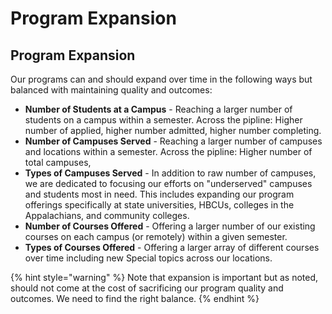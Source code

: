 # Program Expansion

## Program Expansion

Our programs can and should expand over time in the following ways but balanced with maintaining quality and outcomes:

* **Number of Students at a Campus** - Reaching a larger number of students on a campus within a semester. Across the pipline: Higher number of applied, higher number admitted, higher number completing.
* **Number of Campuses Served** - Reaching a larger number of campuses and locations within a semester. Across the pipline: Higher number of total campuses, 
* **Types of Campuses Served** - In addition to raw number of campuses, we are dedicated to focusing our efforts on "underserved" campuses and students most in need. This includes expanding our program offerings specifically at state universities, HBCUs, colleges in the Appalachians, and community colleges.
* **Number of Courses Offered** - Offering a larger number of our existing courses on each campus \(or remotely\) within a given semester. 
* **Types of Courses Offered** - Offering a larger array of different courses over time including new Special topics across our locations.

{% hint style="warning" %}
Note that expansion is important but as noted, should not come at the cost of sacrificing our program quality and outcomes. We need to find the right balance.
{% endhint %}

